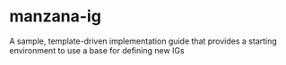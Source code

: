# manzana-ig
A sample, template-driven implementation guide that provides a starting environment to use a base for defining new IGs
 
